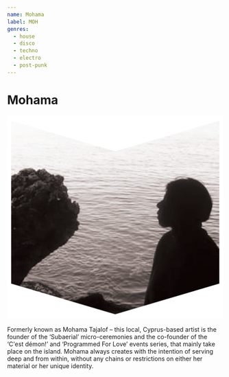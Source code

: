 ```yaml
---
name: Mohama
label: MOH
genres:
  - house
  - disco
  - techno
  - electro
  - post-punk
---
```


# Mohama

![](./assets/images/MOHAMA.png)

Formerly known as Mohama Tajalof – this local, Cyprus-based artist is the founder of the ‘Subaerial’ micro-ceremonies and the co-founder of the ‘C'est démon!’ and ‘Programmed For Love’ events series, that mainly take place on the island. Mohama always creates with the intention of serving deep and from within, without any chains or restrictions on either her material or her unique identity.
